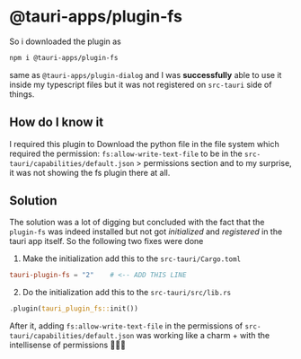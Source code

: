 # @tauri-apps/plugin-fs 

So i downloaded the plugin as 
```bash
npm i @tauri-apps/plugin-fs
```
same as `@tauri-apps/plugin-dialog` and I was **successfully** able to use it inside my typescript files but it was not registered on `src-tauri` side of things.

## How do I know it
I required this plugin to Download the python file in the file system which required the permission: `fs:allow-write-text-file` to be in the `src-tauri/capabilities/default.json` > permissions section and to my surprise, it was not showing the fs plugin there at all.

## Solution
The solution was a lot of digging but concluded with the fact that the `plugin-fs` was indeed installed but not got *initialized* and *registered* in the tauri app itself. So the following two fixes were done
1. Make the initialization
add this to the `src-tauri/Cargo.toml`
```toml
tauri-plugin-fs = "2"    # <-- ADD THIS LINE
```
2. Do the initialization
add this to the `src-tauri/src/lib.rs`
```rs
.plugin(tauri_plugin_fs::init())
```

After it, adding `fs:allow-write-text-file` in the permissions of `src-tauri/capabilities/default.json` was working like a charm + with the intellisense of permissions 🎉🎉🎉